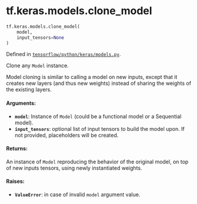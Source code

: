 <div itemscope itemtype="http://developers.google.com/ReferenceObject">
<meta itemprop="name" content="tf.keras.models.clone_model" />
<meta itemprop="path" content="Stable" />
</div>

# tf.keras.models.clone_model

``` python
tf.keras.models.clone_model(
    model,
    input_tensors=None
)
```



Defined in [`tensorflow/python/keras/models.py`](/code/stable/tensorflow/python/keras/models.py).

Clone any `Model` instance.

Model cloning is similar to calling a model on new inputs,
except that it creates new layers (and thus new weights) instead
of sharing the weights of the existing layers.

#### Arguments:

* <b>`model`</b>: Instance of `Model`
        (could be a functional model or a Sequential model).
* <b>`input_tensors`</b>: optional list of input tensors
        to build the model upon. If not provided,
        placeholders will be created.


#### Returns:

An instance of `Model` reproducing the behavior
of the original model, on top of new inputs tensors,
using newly instantiated weights.


#### Raises:

* <b>`ValueError`</b>: in case of invalid `model` argument value.